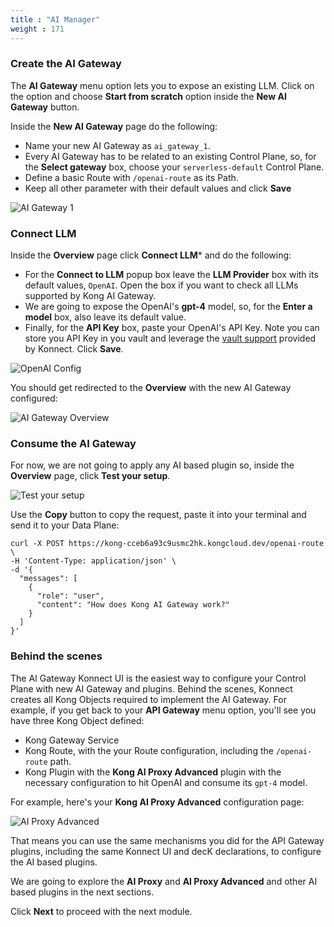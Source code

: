 ```yaml
---
title : "AI Manager"
weight : 171
---
```


### Create the AI Gateway

The **AI Gateway** menu option lets you to expose an existing LLM. Click on the option and choose **Start from scratch** option inside the **New AI Gateway** button.

Inside the **New AI Gateway** page do the following:
* Name your new AI Gateway as ``ai_gateway_1``.
* Every AI Gateway has to be related to an existing Control Plane, so, for the **Select gateway** box, choose your ``serverless-default`` Control Plane.
* Define a basic Route with ``/openai-route`` as its Path.
* Keep all other parameter with their default values and click **Save**

![AI Gateway 1](/static/images/ai_gateway_1.png)

### Connect LLM

Inside the **Overview** page click **Connect LLM*** and do the following:
* For the **Connect to LLM** popup box leave the **LLM Provider** box with its default values, ``OpenAI``. Open the box if you want to check all LLMs supported by Kong AI Gateway.
* We are going to expose the OpenAI's **gpt-4** model, so, for the **Enter a model** box, also leave its default value.
* Finally, for the **API Key** box, paste your OpenAI's API Key. Note you can store you API Key in you vault and leverage the [vault support](https://developer.konghq.com/gateway/entities/vault/) provided by Konnect. Click **Save**.


![OpenAI Config](/static/images/openai_config.png)


You should get redirected to the **Overview** with the new AI Gateway configured:

![AI Gateway Overview](/static/images/ai_gateway_overview.png)



### Consume the AI Gateway

For now, we are not going to apply any AI based plugin so, inside the **Overview** page, click **Test your setup**.

![Test your setup](/static/images/ai_gateway_test_your_setup.png)

Use the **Copy** button to copy the request, paste it into your terminal and send it to your Data Plane:


```
curl -X POST https://kong-cceb6a93c9usmc2hk.kongcloud.dev/openai-route \
-H 'Content-Type: application/json' \
-d '{
  "messages": [
    {
      "role": "user",
      "content": "How does Kong AI Gateway work?"
    }
  ]
}'
```


### Behind the scenes

The AI Gateway Konnect UI is the easiest way to configure your Control Plane with new AI Gateway and plugins. Behind the scenes, Konnect creates all Kong Objects required to implement the AI Gateway. For example, if you get back to your **API Gateway** menu option, you'll see you have three Kong Object defined:
* Kong Gateway Service
* Kong Route, with the your Route configuration, including the ``/openai-route`` path.
* Kong Plugin with the **Kong AI Proxy Advanced** plugin with the necessary configuration to hit OpenAI and consume its ``gpt-4`` model.

For example, here's your **Kong AI Proxy Advanced** configuration page:

![AI Proxy Advanced](/static/images/ui_ai_proxy_advanced.png)

That means you can use the same mechanisms you did for the API Gateway plugins, including the same Konnect UI and decK declarations, to configure the AI based plugins.


We are going to explore the **AI Proxy** and **AI Proxy Advanced** and other AI based plugins in the next sections.


Click **Next** to proceed with the next module.


